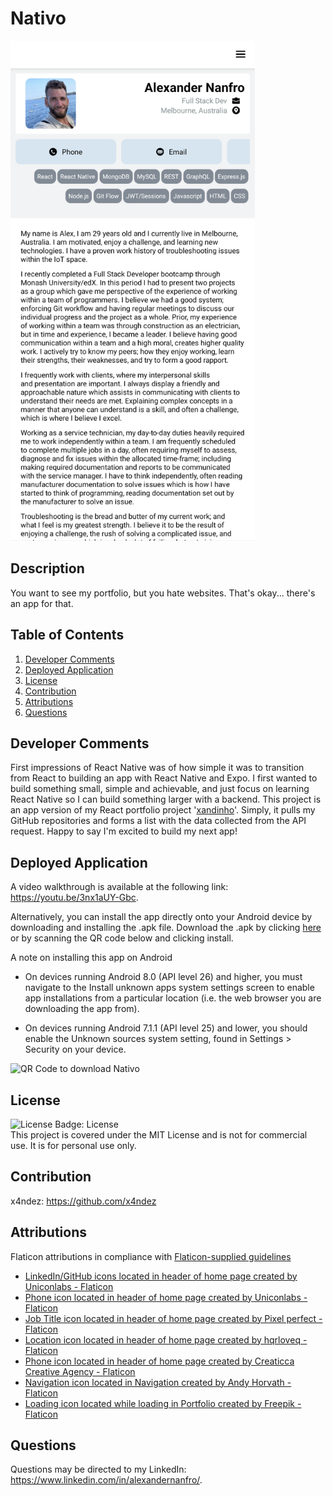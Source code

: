 # Nativo

<img src="./assets/screenshot.png" height="800" />

## Description

You want to see my portfolio, but you hate websites. That's okay... there's an app for that.

## Table of Contents

1. [Developer Comments](#developer-comments)
2. [Deployed Application](#deployed-application)
3. [License](#license)
4. [Contribution](#contribution)
5. [Attributions](#attributions)
6. [Questions](#questions)

## Developer Comments

First impressions of React Native was of how simple it was to transition from React to building an app with React Native and Expo.  I first wanted to build something small, simple and achievable, and just focus on learning React Native so I can build something larger with a backend.  This project is an app version of my React portfolio project '[xandinho](https://github.com/x4ndez/xandinho)'.  Simply, it pulls my GitHub repositories and forms a list with the data collected from the API request.  Happy to say I'm excited to build my next app!

## Deployed Application

A video walkthrough is available at the following link: <https://youtu.be/3nx1aUY-Gbc>.

Alternatively, you can install the app directly onto your Android device by downloading and installing the .apk file.
Download the .apk by clicking [here](https://expo.dev//accounts/x4ndez/projects/nativo/builds/899b897e-a37b-4bd4-a75b-ccc6281d276b) or by scanning the QR code below and clicking install.

A note on installing this app on Android

- On devices running Android 8.0 (API level 26) and higher, you must navigate to the Install unknown apps system settings screen to enable app installations from a particular location (i.e. the web browser you are downloading the app from).

- On devices running Android 7.1.1 (API level 25) and lower, you should enable the Unknown sources system setting, found in Settings > Security on your device.

![QR Code to download Nativo](../Nativo/assets/installQR.png)

## License

![License Badge: License](https://img.shields.io/badge/License-MIT-blue)<br>
This project is covered under the MIT License and is not for commercial use. It is for personal use only.

## Contribution

x4ndez: <https://github.com/x4ndez>

## Attributions

Flaticon attributions in compliance with [Flaticon-supplied guidelines](https://support.flaticon.com/s/article/Attribution-How-when-and-where-FI?language=en_US&_ga=2.76949014.2084137386.1701556714-959030861.1701556714&_gl=1*l8igym*fp_ga*OTU5MDMwODYxLjE3MDE1NTY3MTQ.*fp_ga_1ZY8468CQB*MTcwMTU2MjEyNC4zLjEuMTcwMTU2MjM1MS42MC4wLjA.*test_ga*OTU5MDMwODYxLjE3MDE1NTY3MTQ.*test_ga_523JXC6VL7*MTcwMTU2MjEyNC4zLjEuMTcwMTU2MjM1MS41OC4wLjA.)

- [LinkedIn/GitHub icons located in header of home page created by Uniconlabs - Flaticon](https://www.flaticon.com/free-icons/website)<br>
- [Phone icon located in header of home page created by Uniconlabs - Flaticon](https://www.flaticon.com/free-icons/email)<br>
- [Job Title icon located in header of home page created by Pixel perfect - Flaticon](https://www.flaticon.com/free-icons/work)<br>
- [Location icon located in header of home page created by hqrloveq - Flaticon](https://www.flaticon.com/free-icons/address-location)<br>
- [Phone icon located in header of home page created by Creaticca Creative Agency - Flaticon](https://www.flaticon.com/free-icons/phone)<br>
- [Navigation icon located in Navigation created by Andy Horvath - Flaticon](https://www.flaticon.com/free-icons/navigation)<br>
- [Loading icon located while loading in Portfolio created by Freepik - Flaticon](https://www.flaticon.com/free-icons/loading)<br>

## Questions

Questions may be directed to my LinkedIn: <https://www.linkedin.com/in/alexandernanfro/>.
